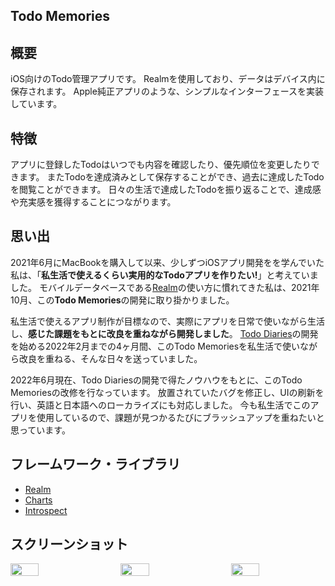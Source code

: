 ## Todo Memories
## 概要
iOS向けのTodo管理アプリです。
Realmを使用しており、データはデバイス内に保存されます。
Apple純正アプリのような、シンプルなインターフェースを実装しています。


## 特徴
アプリに登録したTodoはいつでも内容を確認したり、優先順位を変更したりできます。
またTodoを達成済みとして保存することができ、過去に達成したTodoを閲覧ことができます。
日々の生活で達成したTodoを振り返ることで、達成感や充実感を獲得することにつながります。

## 思い出
2021年6月にMacBookを購入して以来、少しずつiOSアプリ開発をを学んでいた私は、「**私生活で使えるくらい実用的なTodoアプリを作りたい!**」と考えていました。
モバイルデータベースである[Realm](https://github.com/realm/realm-swift)の使い方に慣れてきた私は、2021年10月、この**Todo Memories**の開発に取り掛かりました。

私生活で使えるアプリ制作が目標なので、実際にアプリを日常で使いながら生活し、**感じた課題をもとに改良を重ねながら開発しました**。
[Todo Diaries](https://github.com/Yu357/TodoDiaries)の開発を始める2022年2月までの4ヶ月間、このTodo Memoriesを私生活で使いながら改良を重ねる、そんな日々を送っていました。

2022年6月現在、Todo Diariesの開発で得たノウハウをもとに、このTodo Memoriesの改修を行なっています。
放置されていたバグを修正し、UIの刷新を行い、英語と日本語へのローカライズにも対応しました。
今も私生活でこのアプリを使用しているので、課題が見つかるたびにブラッシュアップを重ねたいと思っています。

## フレームワーク・ライブラリ
- [Realm](https://github.com/realm/realm-swift)
- [Charts](https://github.com/danielgindi/Charts)
- [Introspect](https://github.com/siteline/SwiftUI-Introspect)

## スクリーンショット
<div style="display: flex; justify-content: space-between;">
  <img style="display: block; width: 30%;" src="https://user-images.githubusercontent.com/65577595/174990185-d91a826c-3e04-41be-9df7-da0beb690c98.png"/>
  <img style="display: block; width: 30%;" src="https://user-images.githubusercontent.com/65577595/174990200-7a9f9d23-85b2-457b-80a8-629410d06ed7.png"/>
  <img style="display: block; width: 30%;" src="https://user-images.githubusercontent.com/65577595/174990215-fd7cba42-5019-4abe-a4ec-17337ee44800.png"/>
</div>
